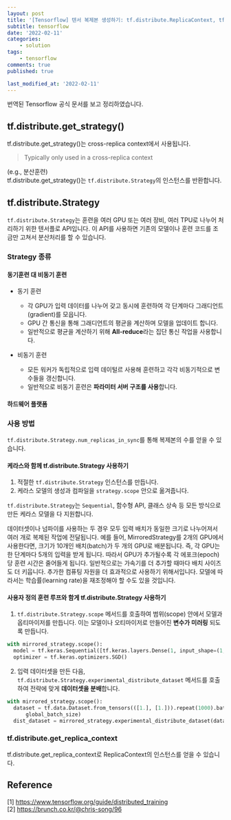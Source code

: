 ```yaml
---
layout: post
title: '[Tensorflow] 텐서 복제본 생성하기: tf.distribute.ReplicaContext, tf.distribute.get_replica_context'
subtitle: tensorflow
date: '2022-02-11'
categories:
    - solution
tags:
    - tensorflow
comments: true
published: true

last_modified_at: '2022-02-11'
---
```


번역된 Tensorflow 공식 문서를 보고 정리하였습니다. 

## tf.distribute.get_strategy()
tf.distribute.get_strategy()는 cross-replica context에서 사용됩니다. 
> Typically only used in a cross-replica context

(e.g., 분산훈련)  
tf.distribute.get_strategy()는 `tf.distribute.Strategy`의 인스턴스를 반환합니다.


## tf.distribute.Strategy
`tf.distribute.Strategy`는 훈련을 여러 GPU 또는 여러 장비, 여러 TPU로 나누어 처리하기 위한 텐서플로 API입니다. 이 API를 사용하면 기존의 모델이나 훈련 코드를 조금만 고쳐서 분산처리를 할 수 있습니다.

### Strategy 종류

#### 동기훈련 대 비동기 훈련

* 동기 훈련
    - 각 GPU가 입력 데이터를 나누어 갖고 동시에 훈련하여 각 단계마다 그래디언트(gradient)를 모읍니다.
    - GPU 간 통신을 통해 그래디언트의 평균을 계산하며 모델을 업데이트 합니다.
    - 일반적으로 평균을 계산하기 위해 **All-reduce**라는 집단 통신 작업을 사용합니다.

* 비동기 훈련
    - 모든 워커가 독립적으로 입력 데이털르 사용해 훈련하고 각각 비동기적으로 변수들을 갱신합니다. 
    - 일반적으로 비동기 훈련은 **파라미터 서버 구조를 사용**합니다.

#### 하드웨어 플랫폼


### 사용 방법

`tf.distribute.Strategy.num_replicas_in_sync`를 통해 복제본의 수를 얻을 수 있습니다.

#### 케라스와 함께 tf.distribute.Strategy 사용하기

1. 적절한 `tf.distribute.Strategy` 인스턴스를 만듭니다.
2. 케라스 모델의 생성과 컴파일을 `strategy.scope` 안으로 옮겨줍니다.


`tf.distribute.Strategy`는 `Sequential`, 함수형 API, 클래스 상속 등 모든 방식으로 만든 케라스 모델을 다 지원합니다.  

데이터셋이나 넘파이를 사용하는 두 경우 모두 입력 배치가 동일한 크기로 나누어져서 여러 개로 복제된 작업에 전달됩니다. 예를 들어, MirroredStrategy를 2개의 GPU에서 사용한다면, 크기가 10개인 배치(batch)가 두 개의 GPU로 배분됩니다. 즉, 각 GPU는 한 단계마다 5개의 입력을 받게 됩니다. 따라서 GPU가 추가될수록 각 에포크(epoch) 당 훈련 시간은 줄어들게 됩니다. 일반적으로는 가속기를 더 추가할 때마다 배치 사이즈도 더 키웁니다. 추가한 컴퓨팅 자원을 더 효과적으로 사용하기 위해서입니다. 모델에 따라서는 학습률(learning rate)을 재조정해야 할 수도 있을 것입니다. 

#### 사용자 정의 훈련 루프와 함게 tf.distribute.Strategy 사용하기

1. `tf.distribute.Strategy.scope` 메서드를 호출하여 범위(scope) 안에서 모델과 옵티마이저를 만듭니다. 이는 모델이나 오티마이저로 만들어진 **변수가 미러링** 되도록 만듭니다.

```python
with mirrored_strategy.scope():
  model = tf.keras.Sequential([tf.keras.layers.Dense(1, input_shape=(1,))])
  optimizer = tf.keras.optimizers.SGD()
```

2. 입력 데이터셋을 만든 다음, `tf.distribute.Strategy.experimental_distribute_dataset` 메서드를 호출하여 전략에 맞게 **데이터셋을 분배**합니다.

```python
with mirrored_strategy.scope():
  dataset = tf.data.Dataset.from_tensors(([1.], [1.])).repeat(1000).batch(
      global_batch_size)
  dist_dataset = mirrored_strategy.experimental_distribute_dataset(dataset)
```


### tf.distribute.get_replica_context

tf.distribute.get_replica_context로 ReplicaContext의 인스턴스를 얻을 수 있습니다.

## Reference
[1] https://www.tensorflow.org/guide/distributed_training  
[2] https://brunch.co.kr/@chris-song/96